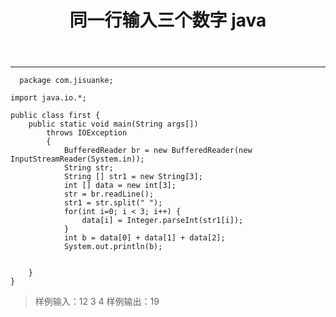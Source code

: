 ﻿---
title: 同一行输入三个数字 java
categories:
    - java基础
tags:
    - java基础
---


---
```
  package com.jisuanke;

import java.io.*;

public class first {
	public static void main(String args[])
		throws IOException 
		{
			BufferedReader br = new BufferedReader(new InputStreamReader(System.in));
			String str;
			String [] str1 = new String[3];
			int [] data = new int[3];
			str = br.readLine();
			str1 = str.split(" ");
			for(int i=0; i < 3; i++) {
				data[i] = Integer.parseInt(str1[i]);
			}
			int b = data[0] + data[1] + data[2];
			System.out.println(b);
			
		
	}
}
```
>样例输入：12 3 4
>样例输出：19



